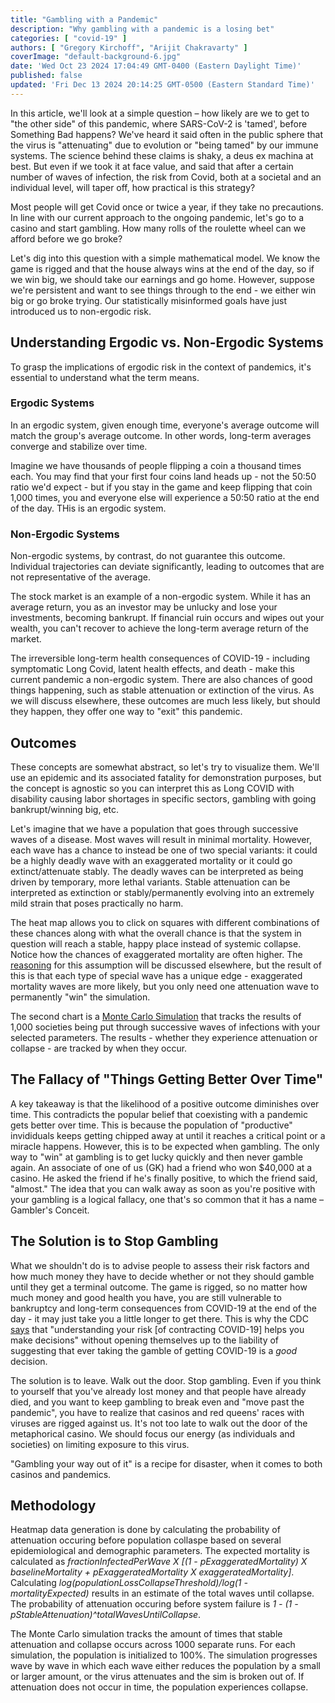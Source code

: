 ```yaml
---
title: "Gambling with a Pandemic"
description: "Why gambling with a pandemic is a losing bet"
categories: [ "covid-19" ]
authors: [ "Gregory Kirchoff", "Arijit Chakravarty" ]
coverImage: "default-background-6.jpg"
date: 'Wed Oct 23 2024 17:04:49 GMT-0400 (Eastern Daylight Time)'
published: false
updated: 'Fri Dec 13 2024 20:14:25 GMT-0500 (Eastern Standard Time)'
---
```

<script> // usables
	import RecipeCard from '$lib/components/usables/RecipeCard/RecipeCard.svelte';

import CrisisPredictions from '$lib/components/internal/projects/CrisisPredictions/CrisisPredictions.svelte';

</script>

In this article, we'll look at a simple question – how likely are we to get to "the other side" of this pandemic, where SARS-CoV-2 is 'tamed', before Something Bad happens? We've heard it said often in the public sphere that the virus is "attenuating" due to evolution or "being tamed" by our immune systems. The science behind these claims is shaky, a deus ex machina at best. But even if we took it at face value, and said that after a certain number of waves of infection, the risk from Covid, both at a societal and an individual level, will taper off, how practical is this strategy?

Most people will get Covid once or twice a year, if they take no precautions. In line with our current approach to the ongoing pandemic, let's go to a casino and start gambling. How many rolls of the roulette wheel can we afford before we go broke?

Let's dig into this question with a simple mathematical model. We know the game is rigged and that the house always wins at the end of the day, so if we win big, we should take our earnings and go home. However, suppose we're persistent and want to see things through to the end - we either win big or go broke trying. Our statistically misinformed goals have just introduced us to non-ergodic risk.

## Understanding Ergodic vs. Non-Ergodic Systems

To grasp the implications of ergodic risk in the context of pandemics, it's essential to understand what the term means.

### Ergodic Systems

In an ergodic system, given enough time, everyone's average outcome will match the group's average outcome. In other words, long-term averages converge and stabilize over time.

Imagine we have thousands of people flipping a coin a thousand times each. You may find that your first four coins land heads up - not the 50:50 ratio we'd expect - but if you stay in the game and keep flipping that coin 1,000 times, you and everyone else will experience a 50:50 ratio at the end of the day. THis is an ergodic system.

### Non-Ergodic Systems

Non-ergodic systems, by contrast, do not guarantee this outcome. Individual trajectories can deviate significantly, leading to outcomes that are not representative of the average.

The stock market is an example of a non-ergodic system. While it has an average return, you as an investor may be unlucky and lose your investments, becoming bankrupt. If financial ruin occurs and wipes out your wealth, you can't recover to achieve the long-term average return of the market.

The irreversible long-term health consequences of COVID-19 - including symptomatic Long Covid, latent health effects, and death - make this current pandemic a non-ergodic system. There are also chances of good things happening, such as stable attenuation or extinction of the virus. As we will discuss elsewhere, these outcomes are much less likely, but should they happen, they offer one way to "exit" this pandemic.

## Outcomes

These concepts are somewhat abstract, so let's try to visualize them. We'll use an epidemic and its associated fatality for demonstration purposes, but the concept is agnostic so you can interpret this as Long COVID with disability causing labor shortages in specific sectors, gambling with going bankrupt/winning big, etc.

Let's imagine that we have a population that goes through successive waves of a disease. Most waves will result in minimal mortality. However, each wave has a chance to instead be one of two special variants: it could be a highly deadly wave with an exaggerated mortality or it could go extinct/attenuate stably. The deadly waves can be interpreted as being driven by temporary, more lethal variants. Stable attenuation can be interpreted as extinction or stably/permanently evolving into an extremely mild strain that poses practically no harm.

The heat map allows you to click on squares with different combinations of these chances along with what the overall chance is that the system in question will reach a stable, happy place instead of systemic collapse. Notice how the chances of exaggerated mortality are often higher. The [reasoning](https://www.biorxiv.org/content/10.1101/2023.01.16.523994v1) for this assumption will be discussed elsewhere, but the result of this is that each type of special wave has a unique edge - exaggerated mortality waves are more likely, but you only need one attenuation wave to permanently "win" the simulation.

The second chart is a [Monte Carlo Simulation](https://en.wikipedia.org/wiki/Monte_Carlo_method) that tracks the results of 1,000 societies being put through successive waves of infections with your selected parameters. The results - whether they experience attenuation or collapse - are tracked by when they occur.

<CrisisPredictions />

## The Fallacy of "Things Getting Better Over Time"

A key takeaway is that the likelihood of a positive outcome diminishes over time. This contradicts the popular belief that coexisting with a pandemic gets better over time. This is because the population of  "productive" invididuals keeps getting chipped away at until it reaches a critical point or a miracle happens. However, this is to be expected when gambling. The only way to "win" at gambling is to get lucky quickly and then never gamble again. An associate of one of us (GK) had a friend who won $40,000 at a casino. He asked the friend if he's finally positive, to which the friend said, "almost." The idea that you can walk away as soon as you're positive with your gambling is a logical fallacy, one that's so common that it has a name – Gambler's Conceit.

## The Solution is to Stop Gambling

What we shouldn't do is to advise people to assess their risk factors and how much money they have to decide whether or not they should gamble until they get a terminal outcome. The game is rigged, so no matter how much money and good health you have, you are still vulnerable to bankruptcy and long-term consequences from COVID-19 at the end of the day - it may just take you a little longer to get there. This is why the CDC [says](https://archive.cdc.gov/www_cdc_gov/coronavirus/2019-ncov/your-health/understanding-risk_1709314735.html) that "understanding your risk [of contracting COVID-19] helps you make decisions" without opening themselves up to the liability of suggesting that ever taking the gamble of getting COVID-19 is a *good* decision.

The solution is to leave. Walk out the door. Stop gambling. Even if you think to yourself that you've already lost money and that people have already died, and you want to keep gambling to break even and "move past the pandemic", you have to realize that casinos and red queens' races with viruses are rigged against us. It's not too late to walk out the door of the metaphorical casino. We should focus our energy (as individuals and societies) on limiting exposure to this virus.

"Gambling your way out of it" is a recipe for disaster, when it comes to both casinos and pandemics.

## Methodology

Heatmap data generation is done by calculating the probability of attenuation occuring before population collaspe based on several epidemiological and demographic parameters. The expected mortality is calculated as *fractionInfectedPerWave X [(1 - pExaggeratedMortality) X baselineMortality + pExaggeratedMortality X exaggeratedMortality]*. Calculating *log(populationLossCollapseThreshold)/log(1 - mortalityExpected)* results in an estimate of the total waves until collapse. The probability of attenuation occuring before system failure is *1 - (1 - pStableAttenuation)^totalWavesUntilCollapse*.

The Monte Carlo simulation tracks the amount of times that stable attenuation and collapse occurs across 1000 separate runs. For each simulation, the population is initialized to 100%. The simulation progresses wave by wave in which each wave either reduces the population by a small or larger amount, or the virus attenuates and the sim is broken out of. If attenuation does not occur in time, the population experiences collapse.
